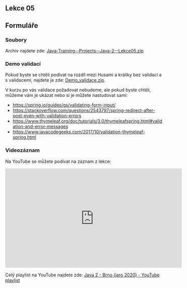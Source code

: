 Lekce 05
--------

Formuláře
---------

### Soubory

Archív najdete zde: [Java-Training--Projects--Java-2--Lekce05.zip](../../data/2020-jaro/java-2/Java-Training--Projects--Java-2--Lekce05.zip)



### Demo validací

Pokud byste se chtěli podívat na rozdíl mezi Husami a králíky bez validací a s validacemi,
najdete je zde: [Demo_validace.zip](../../data/2020-jaro/java-2/Demo_validace.zip).

V kurzu po vás validace požadovat nebudeme, ale pokud byste chtěli,
můžeme vám je ukázat nebo si je můžete nastudovat sami:
- <https://spring.io/guides/gs/validating-form-input/>
- <https://stackoverflow.com/questions/2543797/spring-redirect-after-post-even-with-validation-errors>
- <https://www.thymeleaf.org/doc/tutorials/3.0/thymeleafspring.html#validation-and-error-messages>
- <https://www.javacodegeeks.com/2017/10/validation-thymeleaf-spring.html>



### Videozáznam

Na YouTube se můžete podívat na záznam z lekce:

<iframe width="560" height="315"
	src="https://www.youtube.com/embed/_Z7vjVTnR5A"
	frameborder="0"
	allowfullscreen></iframe>

Celý playlist na YouTube najdete zde:
[Java 2 - Brno (jaro 2020) - YouTube playlist](https://www.youtube.com/playlist?list=PLTCx5oiCrIJ5H1uPvwQYUkhQuznifLe-L)
